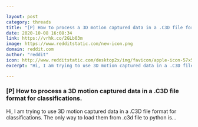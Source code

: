 ```yaml
---

layout: post
category: threads
title: "[P] How to process a 3D motion captured data in a .C3D file format for classifications."
date: 2020-10-08 16:08:34
link: https://vrhk.co/2GLb03m
image: https://www.redditstatic.com/new-icon.png
domain: reddit.com
author: "reddit"
icon: http://www.redditstatic.com/desktop2x/img/favicon/apple-icon-57x57.png
excerpt: "Hi, I am trying to use 3D motion captured data in a .C3D file format for classifications. The only way to load them from .c3d file to python is..."

---
```


### [P] How to process a 3D motion captured data in a .C3D file format for classifications.

Hi, I am trying to use 3D motion captured data in a .C3D file format for classifications. The only way to load them from .c3d file to python is...